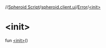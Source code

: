 //[Spheroid Script](../../index.md)/[spheroid.client.ui](../index.md)/[Error](index.md)/[&lt;init&gt;](-init-.md)



# &lt;init&gt;  
 
fun [&lt;init&gt;](-init-.md)()  



